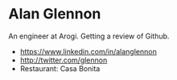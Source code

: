 # Alan Glennon
An engineer at Arogi. Getting a review of Github.
- https://www.linkedin.com/in/alanglennon
- http://twitter.com/glennon
- Restaurant: Casa Bonita
